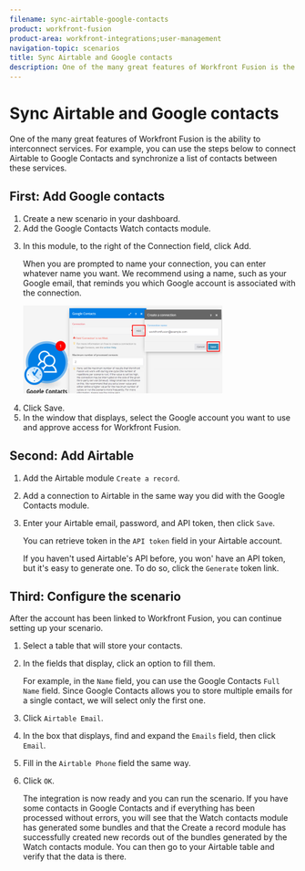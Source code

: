 ```yaml
---
filename: sync-airtable-google-contacts
product: workfront-fusion
product-area: workfront-integrations;user-management
navigation-topic: scenarios
title: Sync Airtable and Google contacts
description: One of the many great features of Workfront Fusion is the ability to interconnect services. For example, you can use the steps below to connect Airtable to Google Contacts and synchronize a list of contacts between these services.
---
```


# Sync Airtable and Google contacts

One of the many great features of Workfront Fusion is the ability to interconnect services. For example, you can use the steps below to connect Airtable to Google Contacts and synchronize a list of contacts between these services.

## First: Add Google contacts

<ol> 
 <li value="1">Create a new scenario in your dashboard.</li> 
 <li value="2">Add the Google Contacts Watch contacts module. </li> 
 <li value="3"> <p>In this module, to the right of the Connection field, click <span class="bold">Add</span>.</p> <p>When you are prompted to name your connection, you can enter whatever name you want. We recommend using a name, such as your Google email, that reminds you which Google account is associated with the connection.</p> <p> <img src="assets/create-new-scenario-350x154.png" style="width: 350;height: 154;"> </p> </li> 
 <li value="4">Click <span class="bold">Save</span>.</li> 
 <li value="5">In the window that displays, select the Google account you want to use and approve access for Workfront Fusion.</li> 
</ol>

## Second: Add Airtable

1. Add the Airtable module `Create a record`.
1. Add a connection to Airtable in the same way you did with the Google Contacts module.
1. Enter your Airtable email, password, and API token, then click `Save`.

   You can retrieve token in the `API token` field in your Airtable account.

   If you haven't used Airtable's API before, you won' have an API token, but it's easy to generate one. To do so, click the `Generate` token link.

## Third: Configure the scenario

After the account has been linked to Workfront Fusion, you can continue setting up your scenario.

1. Select a table that will store your contacts.
1. In the fields that display, click an option to fill them.

   For example, in the `Name` field, you can use the Google Contacts `Full Name` field. Since Google Contacts allows you to store multiple emails for a single contact, we will select only the first one.

1. Click `Airtable Email`.
1. In the box that displays, find and expand the `Emails` field, then click `Email`.

1. Fill in the `Airtable Phone` field the same way.
1. Click `OK`.

   The integration is now ready and you can run the scenario. If you have some contacts in Google Contacts and if everything has been processed without errors, you will see that the Watch contacts module has generated some bundles and that the Create a record module has successfully created new records out of the bundles generated by the Watch contacts module. You can then go to your Airtable table and verify that the data is there.

